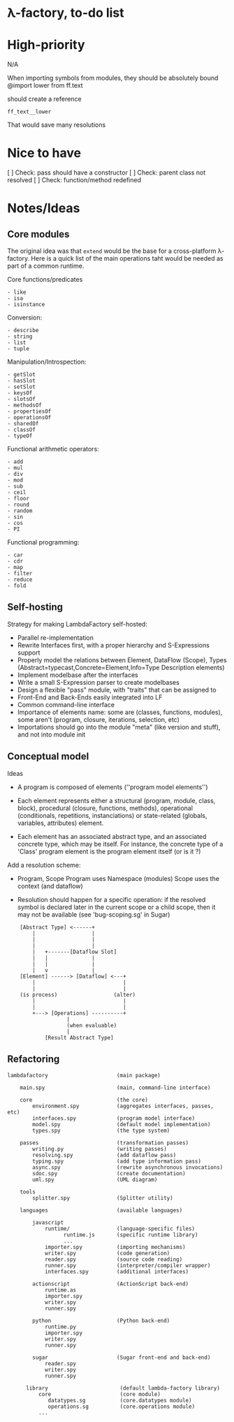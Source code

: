 λ-factory, to-do list
=====================

High-priority
=============

N/A

When importing symbols from modules, they should be absolutely bound
@import lower from ff.text

should create a reference

	ff_text__lower

That would save many resolutions

Nice to have
============

[ ] Check: pass should have a constructor
[ ] Check: parent class not resolved
[ ] Check: function/method redefined


Notes/Ideas
===========

Core modules
------------

The original idea was that `extend` would be the base for a cross-platform
λ-factory. Here is a quick list of the main operations taht would be
needed as part of a common runtime.

Core functions/predicates

	- like
	- isa
	- isinstance
	 
Conversion:

	- describe
	- string
	- list
	- tuple

Manipulation/Introspection:

	- getSlot
	- hasSlot
	- setSlot
	- keysOf
	- slotsOf
	- methodsOf
	- propertiesOf
	- operationsOf
	- sharedOf
	- classOf
	- typeOf

Functional arithmetic operators:

	- add
	- mul
	- div
	- mod
	- sub
	- ceil
	- floor
	- round
	- random
	- sin
	- cos
	- PI

Functional programming:

	- car
	- cdr
	- map
	- filter
	- reduce
	- fold

Self-hosting
------------

Strategy for making LambdaFactory self-hosted:

 - Parallel re-implementation
 - Rewrite Interfaces first, with a proper hierarchy and S-Expressions support
 - Properly model the relations between Element, DataFlow (Scope), Types
   (Abstract=typecast,Concrete=Element,Info=Type Description elements)
 - Implement modelbase after the interfaces
 - Write a small S-Expression parser to create modelbases
 - Design a flexible "pass" module, with "traits" that can be assigned to 
 - Front-End and Back-Ends easily integrated into LF
 - Common command-line interface
 - Importance of elements name: some are (classes, functions, modules), some
   aren't (program, closure, iterations, selection, etc)
 - Importations should go into the module "meta" (like version and stuff), and
   not into module init

Conceptual model
----------------

Ideas

- A program is composed of elements (''program model elements'')

- Each element represents either a structural (program, module, class, block),
  procedural (closure, functions, methods), operational (conditionals,
  repetitions, instanciations) or state-related (globals, variables,
  attributes) element.

- Each element has an associated abstract type, and an associated concrete
  type, which may be itself. For instance, the concrete type of a 'Class'
  program element is the program element itself (or is it ?)

Add a resolution scheme:

 - Program, Scope
   Program uses Namespace (modules)
   Scope uses the context (and dataflow)

 - Resolution should happen for a specific operation: if the resolved symbol is
   declared later in the current scope or a child scope, then it may not be
   available (see 'bug-scoping.sg' in Sugar)

```
    [Abstract Type] <------+
        |                  |
        |                  |
        |                  |
        |   +-------[Dataflow Slot]
        |   |              |
        |   |              |
        |   v              |
    [Element] ------> [Dataflow] <---+
        |                            |
        |                            |
    (is process)                  (alter)
        |                            |
        |                            |
        +---> [Operations] ----------+
                   |
                   (when evaluable)
                   |
            [Result Abstract Type]
```

Refactoring
-----------

```
lambdafactory                      (main package)

    main.spy                       (main, command-line interface)

    core                           (the core)
        environment.spy            (aggregates interfaces, passes, etc)
        interfaces.spy             (program model interface)
        model.spy                  (default model implementation)
        types.spy                  (the type system)

    passes                         (transformation passes)
        writing.py                 (writing passes)
        resolving.spy              (add dataflow pass)
        typing.spy                 (add type information pass)
        async.spy                  (rewrite asynchronous invocations)
        sdoc.spy                   (create documentation)
        uml.spy                    (UML diagram)

    tools
        splitter.spy               (Splitter utility)

    languages                      (available languages)

        javascript
            runtime/               (language-specific files)
                  runtime.js       (specific runtime library)
                  ...
            importer.spy           (importing mechanisms)
            writer.spy             (code generation)
            reader.spy             (source code reading)
            runner.spy             (interpreter/compiler wrapper)
            interfaces.spy         (additional interfaces)

        actionscript               (ActionScript back-end)
            runtime.as
            importer.spy
            writer.spy
            runner.spy

        python                     (Python back-end)
            runtime.py
            importer.spy
            writer.spy
            runner.spy

        sugar                      (Sugar front-end and back-end)
            reader.spy
            writer.spy
            runner.spy

      library                       (default lambda-factory library)
          core                      (core module)
             datatypes.sg           (core.datatypes module)
             operations.sg          (core.operations module)
          ...
```

